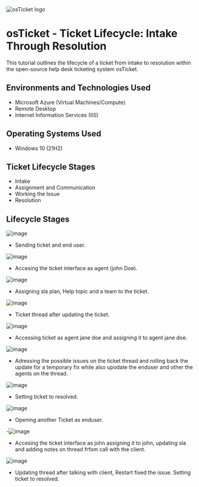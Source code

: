 <img src="https://i.imgur.com/Clzj7Xs.png" alt="osTicket logo"/>
</p>

<h1>osTicket - Ticket Lifecycle: Intake Through Resolution</h1>
This tutorial outlines the lifecycle of a ticket from intake to resolution within the open-source help desk ticketing system osTicket.<br />


<h2>Environments and Technologies Used</h2>

- Microsoft Azure (Virtual Machines/Compute)
- Remote Desktop
- Internet Information Services (IIS)

<h2>Operating Systems Used </h2>

- Windows 10</b> (21H2)

<h2>Ticket Lifecycle Stages</h2>

- Intake
- Assignment and Communication
- Working the Issue
- Resolution

<h2>Lifecycle Stages</h2>

![image](https://github.com/user-attachments/assets/e3eaf097-3875-4ca7-bd17-8def4bd4513a)

- Sending ticket and end user.

![image](https://github.com/user-attachments/assets/3e29a6ed-ad12-4a6c-8bbe-86d1143c6c93)

- Accesing the ticket interface as agent (john Doe).

![image](https://github.com/user-attachments/assets/f94ba020-1553-41ef-a708-66f6f16eae99)

- Assigning sla plan, Help topic and a team to the ticket.

![image](https://github.com/user-attachments/assets/4718a0a1-a796-4c90-8dd9-6502a1055aca)

- Ticket thread after updating the ticket.

![image](https://github.com/user-attachments/assets/8bbdd102-92fd-45dd-9f6a-484cea6fb7f5)

- Accessing ticket as agent jane doe and assigning it to agent jane doe.

![image](https://github.com/user-attachments/assets/50ab59df-7d95-4157-a651-8c637f14ece5)

- Adressing the possible issues on the ticket thread and rolling back the update for a temporary fix while also upodate the enduser and other the agents on the thread.

![image](https://github.com/user-attachments/assets/afa2ce97-b2ed-4c71-a17e-4648087d8ac5)

- Setting ticket to resolved.

![image](https://github.com/user-attachments/assets/dd9802b2-6d34-48d7-bec3-8d2b2c36a6d1)

- Opening another Ticket as enduser.

-![image](https://github.com/user-attachments/assets/7596b4fd-18eb-4fbe-8d2d-debb80f7cd31)

- Accesing the ticket interface as john assigning it to john, updating sla and adding notes on thread frfom call with the client.

![image](https://github.com/user-attachments/assets/9af004eb-43b1-4865-9af6-96bc5dba3636)

- Updating thread after talking with client, Restart fixed the issue. Setting ticket to resolved.
